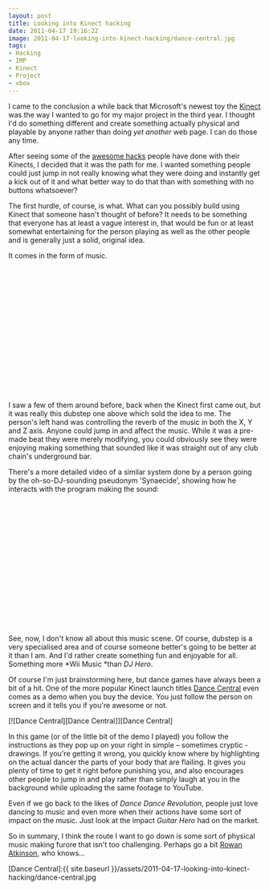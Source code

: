 ```yaml
---
layout: post
title: Looking into Kinect hacking
date: 2011-04-17 19:16:22
image: 2011-04-17-looking-into-kinect-hacking/dance-central.jpg
tags:
- Hacking
- IMP
- Kinect
- Project
- xbox
---
```

I came to the conclusion a while back that Microsoft's newest toy the [Kinect][Kinect] was the way I wanted to go for my major project in the third year. I thought I'd do something different and create something actually physical and playable by anyone rather than doing *yet another* web page. I can do those any time.

After seeing some of the [awesome hacks][Kinect Hacks] people have done with their Kinects, I decided that it was the path for me. I wanted something people could just jump in not really knowing what they were doing and instantly get a kick out of it and what better way to do that than with something with no buttons whatsoever?

The first hurdle, of course, is what. What can you possibly build using Kinect that someone hasn't thought of before? It needs to be something that everyone has at least a vague interest in, that would be fun or at least somewhat entertaining for the person playing as well as the other people and is generally just a solid, original idea. 

It comes in the form of music.

<div style="padding-bottom: 0px; padding-left: 0px; width: 448px; padding-right: 0px; display: block; float: none; margin-left: auto; margin-right: auto; padding-top: 0px" id="scid:5737277B-5D6D-4f48-ABFC-DD9C333F4C5D:1137cf7e-3ab3-4fcc-9c38-d5ab970ac284" class="wlWriterEditableSmartContent">
<div><object width="448" height="252"><param name="movie" value="http://www.youtube.com/v/lqxUzhDIdqo?hl=en&amp;hd=1" /><embed src="http://www.youtube.com/v/lqxUzhDIdqo?hl=en&amp;hd=1" type="application/x-shockwave-flash" width="448" height="252"></embed></object></div>
</div>

I saw a few of them around before, back when the Kinect first came out, but it was really this dubstep one above which sold the idea to me. The person's left hand was controlling the reverb of the music in both the X, Y and Z axis. Anyone could jump in and affect the music. While it was a pre-made beat they were merely modifying, you could obviously see they were enjoying making something that sounded like it was straight out of any club chain's underground bar. 

There's a more detailed video of a similar system done by a person going by the oh-so-DJ-sounding pseudonym 'Synaecide', showing how he interacts with the program making the sound:

<div style="padding-bottom: 0px; padding-left: 0px; width: 448px; padding-right: 0px; display: block; float: none; margin-left: auto; margin-right: auto; padding-top: 0px" id="scid:5737277B-5D6D-4f48-ABFC-DD9C333F4C5D:63050b49-5c7f-48c9-89fc-4b0b7c763b47" class="wlWriterEditableSmartContent">
<div><object width="448" height="252"><param name="movie" value="http://www.youtube.com/v/uhr_0dm6Rp4?hl=en&amp;hd=1" /><embed src="http://www.youtube.com/v/uhr_0dm6Rp4?hl=en&amp;hd=1" type="application/x-shockwave-flash" width="448" height="252"></embed></object></div>
</div>

See, now, I don't know all about this music scene. Of course, dubstep is a very specialised area and of course someone better's going to be better at it than I am. And I'd rather create something fun and enjoyable for all. Something more *Wii Music *than *DJ Hero*.

Of course I'm just brainstorming here, but dance games have always been a bit of a hit. One of the more popular Kinect launch titles [Dance Central][Dance Central Video] even comes as a demo when you buy the device. You just follow the person on screen and it tells you if you're awesome or not. 

[![Dance Central][Dance Central]][Dance Central]

In this game (or of the little bit of the demo I played) you follow the instructions as they pop up on your right in simple – sometimes cryptic - drawings. If you're getting it wrong, you quickly know where by highlighting on the actual dancer the parts of your body that are flailing. It gives you plenty of time to get it right before punishing you, and also encourages other people to jump in and play rather than simply laugh at you in the background while uploading the same footage to YouTube.

Even if we go back to the likes of *Dance Dance Revolution*, people just love dancing to music and even more when their actions have some sort of impact on the music. Just look at the impact *Guitar Hero* had on the market.

So in summary, I think the route I want to go down is some sort of physical music making furore that isn't too challenging. Perhaps go a bit [Rowan Atkinson][Rowan Atkinson], who knows…

[Dance Central]:{{ site.baseurl }}/assets/2011-04-17-looking-into-kinect-hacking/dance-central.jpg

[Kinect]:http://www.xbox.com/en-GB/kinect
[Kinect Hacks]:http://kinecthacks.net/
[Dance Central Video]:http://www.youtube.com/watch?v=OAwx-BfAQKk
[Rowan Atkinson]:http://www.youtube.com/watch?v=6Sf_pogZ8jE